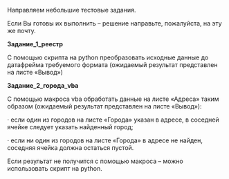 Направляем небольшие тестовые задания.

Если Вы готовы их выполнить – решение направьте, пожалуйста, на эту же почту.

**Задание_1_реестр**

С помощью скрипта на python преобразовать исходные данные до датафрейма требуемого формата (ожидаемый результат представлен на листе «Вывод»)

**Задание_2_города_vba**

С помощью макроса vba обработать данные на листе «Адреса» таким образом (ожидаемый результат представлен на листе «Вывод»):

· если один из городов на листе «Города» указан в адресе, в соседней ячейке следует указать найденный город;

· если ни один из городов на листе «Города» в адресе не найден, соседняя ячейка должна остаться пустой.

Если результат не получится с помощью макроса – можно использовать скрипт на python.
 
